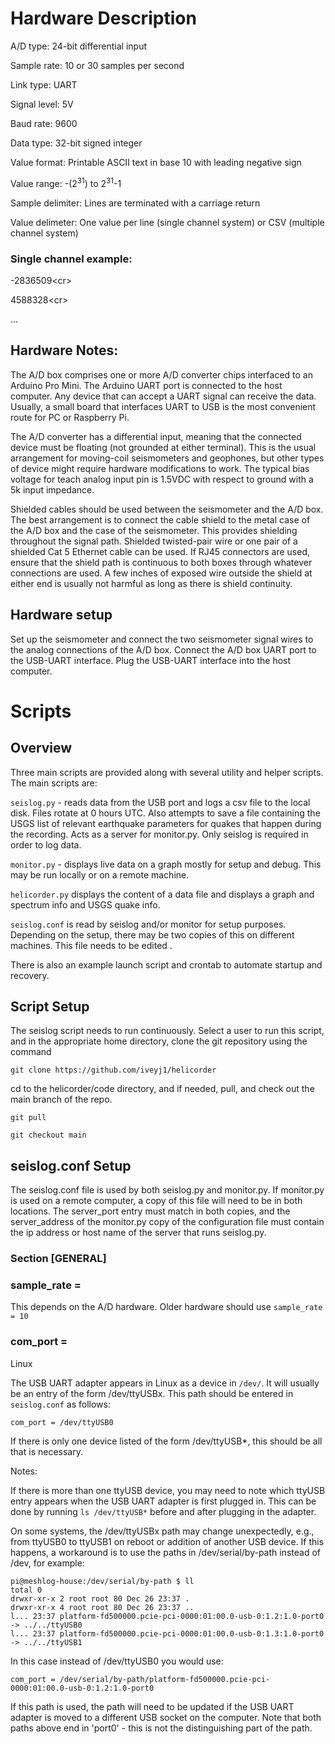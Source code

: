 # Hardware Description
A/D type: 24-bit differential input

Sample rate: 10 or 30 samples per second

Link type: UART

Signal level: 5V

Baud rate: 9600

Data type: 32-bit signed integer

Value format: Printable ASCII text in base 10 with leading negative sign

Value range: -(2<sup>31</sup>) to 2<sup>31</sup>-1 

Sample delimiter: Lines are terminated with a carriage return

Value delimeter: One value per line (single channel system) or CSV (multiple channel system)  

### Single channel example:

-2836509\<cr\>

4588328\<cr\>

...

## Hardware Notes:
The A/D box comprises one or more A/D converter chips interfaced to an Arduino Pro Mini.  The Arduino UART port is connected to the host computer. Any device that can accept a UART signal can receive the data.  Usually, a small board that interfaces UART to USB is the most convenient route for PC or Raspberry Pi. 

The A/D converter has a differential input, meaning that the connected device must be floating (not grounded at either terminal).  This is the usual arrangement for moving-coil seismometers and geophones, but other types of device might require hardware modifications to work.  The typical bias voltage for teach analog input pin is 1.5VDC with respect to ground with a 5k input impedance.

Shielded cables should be used between the seismometer and the A/D box.  The best arrangement is to connect the cable shield to the metal case of the A/D box and the case of the seismometer.  This provides shielding throughout the signal path.  Shielded twisted-pair wire or one pair of a shielded Cat 5 Ethernet cable can be used.  If RJ45 connectors are used, ensure that the shield path is continuous to both boxes through whatever connections are used.  A few inches of exposed wire outside the shield at either end is usually not harmful as long as there is shield continuity.

## Hardware setup
Set up the seismometer and connect the two seismometer signal wires to the analog connections of the A/D box.  Connect the A/D box UART port to the USB-UART interface.  Plug the USB-UART interface into the host computer.

# Scripts

## Overview
Three main scripts are provided along with several utility and helper scripts.  The main scripts are:

`seislog.py` - reads data from the USB port and logs a csv file to the local disk.  Files rotate at 0 hours UTC. Also attempts to save a file containing the USGS list of relevant earthquake parameters for quakes that happen during the recording.  Acts as a server for monitor.py. Only seislog is required in order to log data.

`monitor.py` - displays live data on a graph mostly for setup and debug.  This may be run locally or on a remote machine.

`helicorder.py` displays the content of a data file and displays a graph and spectrum info and USGS quake info.

`seislog.conf` is read by seislog and/or monitor for setup purposes.  Depending on the setup, there may be two copies of this on different machines.  This file needs to be edited .

There is also an example launch script and crontab to automate startup and recovery.

## Script Setup
The seislog script needs to run continuously.  Select a user to run this script, and in the appropriate home directory, clone the git repository using the command

`git clone https://github.com/iveyj1/helicorder`

cd to the helicorder/code directory, and if needed, pull, and check out the main branch of the repo.

`git pull`

`git checkout main`

## seislog.conf Setup

The seislog.conf file is used by both seislog.py and monitor.py.  If monitor.py is used on a remote computer, a copy of this file will need to be in both locations.  The server_port entry must match in both copies, and the server_address of the monitor.py copy of the configuration file must contain the ip address or host name of the server that runs seislog.py.

### Section [GENERAL]

### sample_rate =

This depends on the A/D hardware.  Older hardware should use `sample_rate = 10`

### com_port = 

Linux

The USB UART adapter appears in Linux as a device in `/dev/`. It will usually be an entry of the form /dev/ttyUSBx.  This path should be entered in `seislog.conf` as follows:

`com_port = /dev/ttyUSB0`

If there is only one device listed of the form /dev/ttyUSB*, this should be all that is necessary.

Notes:

If there is more than one ttyUSB device, you may need to note which ttyUSB entry appears when the USB UART adapter is first plugged in.  This can be done by running 
`ls /dev/ttyUSB*` before and after plugging in the adapter.

On some systems, the /dev/ttyUSBx path may change unexpectedly, e.g., from ttyUSB0 to ttyUSB1 on reboot or addition of another USB device.  If this happens, a workaround is to use the paths in /dev/serial/by-path instead of /dev, for example:

```
pi@meshlog-house:/dev/serial/by-path $ ll
total 0
drwxr-xr-x 2 root root 80 Dec 26 23:37 .
drwxr-xr-x 4 root root 80 Dec 26 23:37 ..
l... 23:37 platform-fd500000.pcie-pci-0000:01:00.0-usb-0:1.2:1.0-port0 -> ../../ttyUSB0
l... 23:37 platform-fd500000.pcie-pci-0000:01:00.0-usb-0:1.3:1.0-port0 -> ../../ttyUSB1
```

In this case instead of /dev/ttyUSB0 you would use: 

`com_port = /dev/serial/by-path/platform-fd500000.pcie-pci-0000:01:00.0-usb-0:1.2:1.0-port0`

If this path is used, the path will need to be updated if the USB UART adapter is moved to a different USB socket on the computer.  Note that both paths above end in 'port0' - this is not the distinguishing part of the path.


